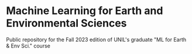 # Machine Learning for Earth and Environmental Sciences
Public repository for the Fall 2023 edition of UNIL's graduate "ML for Earth &amp; Env Sci." course
